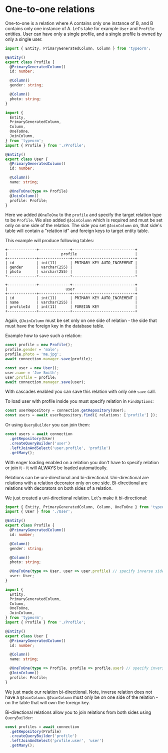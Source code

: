 # One-to-one relations

One-to-one is a relation where A contains only one instance of B, and B contains only one instance of A.
Let's take for example `User` and `Profile` entities.
User can have only a single profile, and a single profile is owned by only a single user.

```typescript
import { Entity, PrimaryGeneratedColumn, Column } from 'typeorm';

@Entity()
export class Profile {
  @PrimaryGeneratedColumn()
  id: number;

  @Column()
  gender: string;

  @Column()
  photo: string;
}
```

```typescript
import {
  Entity,
  PrimaryGeneratedColumn,
  Column,
  OneToOne,
  JoinColumn,
} from 'typeorm';
import { Profile } from './Profile';

@Entity()
export class User {
  @PrimaryGeneratedColumn()
  id: number;

  @Column()
  name: string;

  @OneToOne(type => Profile)
  @JoinColumn()
  profile: Profile;
}
```

Here we added `@OneToOne` to the `profile` and specify the target relation type to be `Profile`.
We also added `@JoinColumn` which is required and must be set only on one side of the relation.
The side you set `@JoinColumn` on, that side's table will contain a "relation id" and foreign keys to target entity table.

This example will produce following tables:

```shell
+-------------+--------------+----------------------------+
|                        profile                          |
+-------------+--------------+----------------------------+
| id          | int(11)      | PRIMARY KEY AUTO_INCREMENT |
| gender      | varchar(255) |                            |
| photo       | varchar(255) |                            |
+-------------+--------------+----------------------------+

+-------------+--------------+----------------------------+
|                          user                           |
+-------------+--------------+----------------------------+
| id          | int(11)      | PRIMARY KEY AUTO_INCREMENT |
| name        | varchar(255) |                            |
| profileId   | int(11)      | FOREIGN KEY                |
+-------------+--------------+----------------------------+
```

Again, `@JoinColumn` must be set only on one side of relation - the side that must have the foreign key in the database table.

Example how to save such a relation:

```typescript
const profile = new Profile();
profile.gender = 'male';
profile.photo = 'me.jpg';
await connection.manager.save(profile);

const user = new User();
user.name = 'Joe Smith';
user.profile = profile;
await connection.manager.save(user);
```

With cascades enabled you can save this relation with only one `save` call.

To load user with profile inside you must specify relation in `FindOptions`:

```typescript
const userRepository = connection.getRepository(User);
const users = await userRepository.find({ relations: ['profile'] });
```

Or using `QueryBuilder` you can join them:

```typescript
const users = await connection
  .getRepository(User)
  .createQueryBuilder('user')
  .leftJoinAndSelect('user.profile', 'profile')
  .getMany();
```

With eager loading enabled on a relation you don't have to specify relation or join it - it will ALWAYS be loaded automatically.

Relations can be uni-directional and bi-directional.
Uni-directional are relations with a relation decorator only on one side.
Bi-directional are relations with decorators on both sides of a relation.

We just created a uni-directional relation. Let's make it bi-directional:

```typescript
import { Entity, PrimaryGeneratedColumn, Column, OneToOne } from 'typeorm';
import { User } from './User';

@Entity()
export class Profile {
  @PrimaryGeneratedColumn()
  id: number;

  @Column()
  gender: string;

  @Column()
  photo: string;

  @OneToOne(type => User, user => user.profile) // specify inverse side as a second parameter
  user: User;
}
```

```typescript
import {
  Entity,
  PrimaryGeneratedColumn,
  Column,
  OneToOne,
  JoinColumn,
} from 'typeorm';
import { Profile } from './Profile';

@Entity()
export class User {
  @PrimaryGeneratedColumn()
  id: number;

  @Column()
  name: string;

  @OneToOne(type => Profile, profile => profile.user) // specify inverse side as a second parameter
  @JoinColumn()
  profile: Profile;
}
```

We just made our relation bi-directional. Note, inverse relation does not have a `@JoinColumn`.
`@JoinColumn` must only be on one side of the relation - on the table that will own the foreign key.

Bi-directional relations allow you to join relations from both sides using `QueryBuilder`:

```typescript
const profiles = await connection
  .getRepository(Profile)
  .createQueryBuilder('profile')
  .leftJoinAndSelect('profile.user', 'user')
  .getMany();
```
